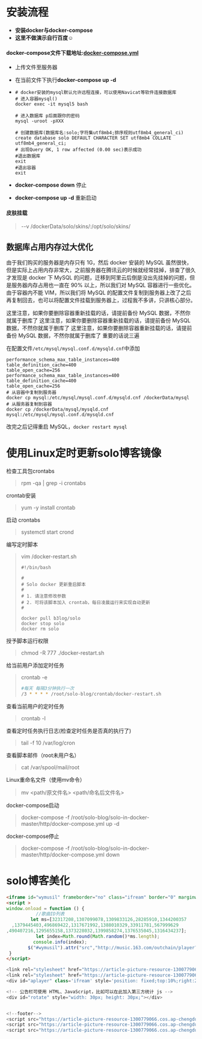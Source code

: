 # 安装流程

- **安装docker与docker-compose**
- **这里不做演示自行百度☺**

#### docker-compose文件下载地址:[docker-compose.yml](https://article-picture-resource-1300779066.cos.ap-chengdu.myqcloud.com/resource/solo%E5%8D%9A%E5%AE%A2/docker-compose.yml)

- 上传文件至服务器
- 在当前文件下执行**docker-compose up -d**

- ```shell
  # docker安装的mysql默认允许远程连接，可以使用Navicat等软件连接数据库
  # 进入容器mysql()
  docker exec -it mysql5 bash
  
  # 进入数据库 p后面跟你的密码
  mysql -uroot -pXXX
  
  # 创建数据库(数据库名:solo;字符集utf8mb4;排序规则utf8mb4_general_ci)
  create database solo DEFAULT CHARACTER SET utf8mb4 COLLATE utf8mb4_general_ci;
  # 出现Query OK, 1 row affected (0.00 sec)表示成功
  #退出数据库
  exit
  #退出容器
  exit
  
  ```

- **docker-compose down** 停止

- **docker-compose up -d**  重新启动

  

#### 皮肤挂载

> --v /dockerData/solo/skins/:/opt/solo/skins/ 

## 数据库占用内存过大优化

由于我们购买的服务器是内存只有 1G，然后 docker 安装的 MySQL 虽然很快，但是实际上占用内存非常大，之前服务器在腾讯云的时候就经常挂掉，排查了很久才发现是 docker 下 MySQL 的问题，迁移到阿里云后倒是没出先挂掉的问题，但是服务器内存占用也一直在 90% 以上，所以我们对 MySQL 容器进行一些优化。
 由于容器内不能 VIM，所以我们将 MySQL 的配置文件复制到服务器上改了之后再复制回去，也可以将配置文件挂载到服务器上，过程我不多讲，只讲核心部分。

 这里注意，如果你要删除容器重新挂载的话，请提前备份 MySQL 数据，不然你就属于删库了
 这里注意，如果你要删除容器重新挂载的话，请提前备份 MySQL 数据，不然你就属于删库了
 这里注意，如果你要删除容器重新挂载的话，请提前备份 MySQL 数据，不然你就属于删库了
 重要的话说三遍

在配置文件`/etc/mysql/mysql.conf.d/mysqld.cnf`中添加

```shell
performance_schema_max_table_instances=400
table_definition_cache=400
table_open_cache=256
performance_schema_max_table_instances=400
table_definition_cache=400
table_open_cache=256
# 从容器中复制到服务器
docker cp mysql:/etc/mysql/mysql.conf.d/mysqld.cnf /dockerData/mysql
# 从服务器复制到容器
docker cp /dockerData/mysql/mysqld.cnf mysql:/etc/mysql/mysql.conf.d/mysqld.cnf
```

改完之后记得重启 MySQL，`docker restart mysql`

# 使用Linux定时更新solo博客镜像

检查工具包crontabs

> rpm -qa | grep -i crontabs 

 crontab安装

> yum -y install crontab

启动 crontabs

> systemctl start crond

编写定时脚本

> vim /docker-restart.sh 
>
> ```shell
> #!/bin/bash
> 
> #
> # Solo docker 更新重启脚本
> #
> # 1. 请注意修改参数
> # 2. 可将该脚本加入 crontab，每日凌晨运行来实现自动更新
> #
> 
> docker pull b3log/solo
> docker stop solo
> docker rm solo
> ```

授予脚本运行权限

> chmod -R 777 ./docker-restart.sh 

给当前用户添加定时任务

>crontab -e
>
>```sh
>#每天 每隔3分钟执行一次
>/3 * * * * /root/solo-blog/crontab/docker-restart.sh
>```

查看当前用户的定时任务

>crontab -l

查看定时任务执行日志(检查定时任务是否真的执行了)

> tail -f 10 /var/log/cron

查看脚本邮件（root未用户名）

> cat /var/spool/mail/root

Linux重命名文件（使用mv命令）

> mv  <path/原文件名>  <path/命名后文件名>

docker-compose启动

> docker-compose -f /root/solo-blog/solo-in-docker-master/http/docker-compose.yml up -d

docker-compose停止

>docker-compose -f /root/solo-blog/solo-in-docker-master/http/docker-compose.yml  down  

# solo博客美化



```html
<iframe id="wymusil" frameborder="no" class="ifream" border="0" marginwidth="0" marginheight="0" width=20% height=86  style='position:fixed;top:15%;right:5px;z-index:9999' src="">
<script >
window.onload = function () {
           //歌曲ID列表
         let ms=[32317208,1307099078,1309833126,28285910,1344200357
  ,1379445403,496869422,1317671992,1388010329,33911781,567999629
,490407216,1295655158,1373228032,1399858274,1376535045,1316434237];  
           let index=Math.round(Math.random()*ms.length);
          console.info(index);
        $("#wymusil").attr("src","http://music.163.com/outchain/player?type=2&id="+ms[index]+"&auto=1&height=66");
 }
</script>
```

```javascript
<link rel="stylesheet" href="https://article-picture-resource-1300779066.cos.ap-chengdu.myqcloud.com/resource/solo-blog/APlayer.min.css">
<link rel="stylesheet" href="https://article-picture-resource-1300779066.cos.ap-chengdu.myqcloud.com/resource/solo-blog/dzcss.css">
<div id="aplayer" class='ifream' style='position: fixed;top:10%;right:2%;width:20%;z-index: 999;'></div>

<!-- 公告栏可使用 HTML、JavaScript，比如可以在此加入第三方统计 js -->
<div id="rotate" style="width: 30px; height: 30px;"></div>


<!--footer-->
<script src="https://article-picture-resource-1300779066.cos.ap-chengdu.myqcloud.com/resource/solo-blog/APlayer.min.js"></script>
<script src="https://article-picture-resource-1300779066.cos.ap-chengdu.myqcloud.com/resource/solo-blog/loves.js"></script>
<script src="https://article-picture-resource-1300779066.cos.ap-chengdu.myqcloud.com/resource/solo-blog/dzjs.js"></script>
```



